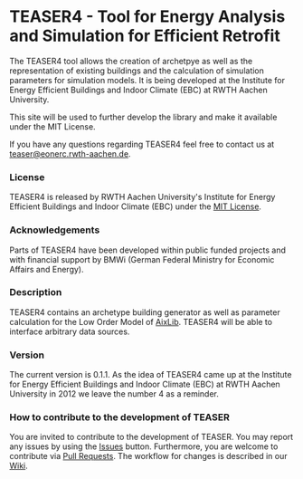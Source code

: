 # TEASER4 - Tool for Energy Analysis and Simulation for Efficient Retrofit

The TEASER4 tool allows the creation of archetpye as well as the representation of existing buildings and the calculation of simulation parameters for simulation models. 
It is being developed at the Institute for Energy Efficient Buildings and Indoor Climate (EBC) at RWTH Aachen University.

This site will be used to further develop the library and make it available under the MIT License.

If you have any questions regarding TEASER4 feel free to contact us at teaser@eonerc.rwth-aachen.de.

### License

TEASER4 is released by RWTH Aachen University's Institute for Energy Efficient Buildings and Indoor Climate (EBC) under the [MIT License](http://opensource.org/licenses/MIT).

### Acknowledgements

Parts of TEASER4 have been developed within public funded projects and with financial support by BMWi (German Federal Ministry for Economic Affairs and Energy).

### Description

TEASER4 contains an archetype building generator as well as parameter calculation for the Low Order Model of [AixLib](https://github.com/RWTH-EBC/AixLib). TEASER4 will be able to interface arbitrary data sources.

### Version

The current version is 0.1.1. As the idea of TEASER4 came up at the Institute for Energy Efficient Buildings and Indoor Climate (EBC) at RWTH Aachen University in 2012 we leave the number 4 as a reminder.


### How to contribute to the development of TEASER
You are invited to contribute to the development of TEASER. 
You may report any issues by using the [Issues](https://github.com/RWTH-EBC/TEASER/issues) button.
Furthermore, you are welcome to contribute via [Pull Requests](https://github.com/RWTH-EBC/TEASER/pulls). The workflow for changes is described in our [Wiki](https://github.com/RWTH-EBC/TEASER/wiki).

